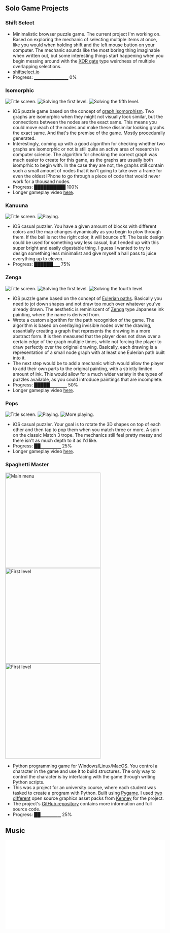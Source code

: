 
## Solo Game Projects

### Shift Select

* Minimalistic browser puzzle game. The current project I'm working on. Based on exploring the mechanic of selecting multiple items at once, like you would when holding shift and the left mouse button on your computer. The mechanic sounds like the most boring thing imaginable when written out, but some interesting things start happening when you begin messing around with the [XOR gate](https://en.wikipedia.org/wiki/XOR_gate) type weirdness of multiple overlapping selections.
* [shiftselect.io](http://www.shiftselect.io)
* Progress: ▁▁▁▁▁▁▁▁▁▁ 0%

### Isomorphic

![Title screen.](https://raw.githubusercontent.com/enkomat/enkomat.github.io/master/gifs/IsomorphicLogo1.png "Title screen.")
![Solving the first level.](https://raw.githubusercontent.com/enkomat/enkomat.github.io/master/gifs/IsomorphicLoop1.gif "Solving the first level.")
![Solving the fifth level.](https://raw.githubusercontent.com/enkomat/enkomat.github.io/master/gifs/IsomorphicLoop2.gif "Solving the fifth level.")

* iOS puzzle game based on the concept of [graph isomorphism](https://en.wikipedia.org/wiki/Graph_isomorphism). Two graphs are isomorphic when they might not visually look similar, but the connections between the nodes are the exact same. This means you could move each of the nodes and make these dissimilar looking graphs the exact same. And that's the premise of the game. Mostly procedurally generated.
* Interestingly, coming up with a good algorithm for checking whether two graphs are isomorphic or not is still quite an active area of research in computer science. The algorithm for checking the correct graph was much easier to create for this game, as the graphs are usually both isomprhic to begin with. In the case they are not, the graphs still contain such a small amount of nodes that it isn't going to take over a frame for even the oldest iPhone to go through a piece of code that would never work for a thousand nodes.
* Progress: ██████████ 100%
* Longer gameplay video [here](https://vimeo.com/531702062).

### Kanuuna

![Title screen.](https://raw.githubusercontent.com/enkomat/enkomat.github.io/master/gifs/KanuunaLogo1.gif "Title screen.")
![Playing.](https://raw.githubusercontent.com/enkomat/enkomat.github.io/master/gifs/KanuunaLoop1.gif "Playing.")

* iOS casual puzzler. You have a given amount of blocks with different colors and the map changes dynamically as you begin to plow through them. If the ball is not the right color, it will bounce off. The basic design could be used for something way less casual, but I ended up with this super bright and easily digestable thing. I guess I wanted to try to design something less minimalist and give myself a hall pass to juice everything up to eleven.
* Progress: ██████▁▁ 75%

### Zenga

![Title screen.](https://raw.githubusercontent.com/enkomat/enkomat.github.io/master/gifs/ZengaLoop2.gif "Title screen.")
![Solving the first level.](https://raw.githubusercontent.com/enkomat/enkomat.github.io/master/gifs/ZengaLoop1.gif "Solving the first level.")
![Solving the fourth level.](https://raw.githubusercontent.com/enkomat/enkomat.github.io/master/gifs/ZengaLoop4.gif "Solving the fourth level.")

* iOS puzzle game based on the concept of [Eulerian paths](https://en.wikipedia.org/wiki/Eulerian_path). Basically you need to jot down shapes and not draw too much over whatever you've already drawn. The aesthetic is reminiscent of [Zenga](https://en.wikipedia.org/wiki/Zenga) type Japanese ink painting, where the name is derived from.
* Wrote a custom algorithm for the path recognition of the game. The algorithm is based on overlaying invisible nodes over the drawing, essantially creating a graph that represents the drawing in a more abstract form. It is then measured that the player does not draw over a certain edge of the graph multiple times, while not forcing the player to draw perfectly over the original drawing. Basically, each drawing is a representation of a small node graph with at least one Eulerian path built into it.
* The next step would be to add a mechanic which would allow the player to add their own parts to the original painting, with a strictly limited amount of ink. This would allow for a much wider variety in the types of puzzles available, as you could introduce paintings that are incomplete.
* Progress: █████▁▁▁▁▁ 50%
* Longer gameplay video [here](https://vimeo.com/531702505).

### Pops

![Title screen.](https://raw.githubusercontent.com/enkomat/enkomat.github.io/master/gifs/PopsLoop1.gif "Title screen.")
![Playing.](https://raw.githubusercontent.com/enkomat/enkomat.github.io/master/gifs/PopsLoop2.gif "Playing.")
![More playing.](https://raw.githubusercontent.com/enkomat/enkomat.github.io/master/gifs/PopsLoop3.gif "More playing.")

* iOS casual puzzler. Your goal is to rotate the 3D shapes on top of each other and then tap to pop them when you match three or more. A spin on the classic Match 3 trope. The mechanics still feel pretty messy and there isn't as much depth to it as I'd like.
* Progress: ██▁▁▁▁▁▁ 25%
* Longer gameplay video [here](https://vimeo.com/531703365).

### Spaghetti Master

<img src="https://raw.githubusercontent.com/enkomat/ot-harjoitustyo/master/dokumentaatio/main_menu_screenshot.png" alt="Main menu" width="300"/> <img src="https://raw.githubusercontent.com/enkomat/ot-harjoitustyo/master/dokumentaatio/level_1_screenshot.png" alt="First level" width="300"/> <img src="https://raw.githubusercontent.com/enkomat/enkomat.github.io/master/gifs/Screenshot%202021-06-22%20at%2012.39.27.png" alt="First level" width="300"/>

* Python programming game for Windows/Linux/MacOS. You control a character in the game and use it to build structures. The only way to control the character is by interfacing with the game through writing Python scripts.
* This was a project for an university course, where each student was tasked to create a program with Python. Built using [Pygame](https://www.pygame.org/). I used [two](https://www.kenney.nl/assets/micro-roguelike) [different](https://www.kenney.nl/assets/game-icons) open source graphics asset packs from [Kenney](https://www.kenney.nl) for the project.
* The project's [GitHub repository](https://github.com/enkomat/ot-harjoitustyo) contains more information and full source code.
* Progress: ██▁▁▁▁▁▁ 25%

## Music

<iframe src="//www.beatstars.com/embed/track/?id=4084837" width="100%" height="140" style="border: none;"></iframe>

<iframe src="//www.beatstars.com/embed/track/?id=4984612" width="100%" height="140" style="border: none;"></iframe>
